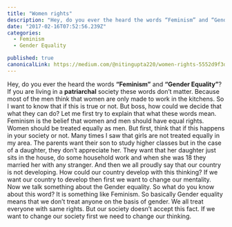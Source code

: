 ```yaml
---
title: "Women rights"
description: "Hey, do you ever the heard the words “Feminism” and “Gender Equality”? If you are living in a patriarchal society these words don’t matter. Because most of the men think that women are only made to…"
date: "2017-02-16T07:52:56.239Z"
categories: 
  - Feminism
  - Gender Equality

published: true
canonicalLink: https://medium.com/@nitingupta220/women-rights-5552d9f3dcd3
---
```


Hey, do you ever the heard the words **“Feminism”** and **“Gender Equality”**? If you are living in a **patriarchal** society these words don’t matter. Because most of the men think that women are only made to work in the kitchens. So I want to know that if this is true or not. But boss, how could we decide that what they can do? Let me first try to explain that what these words mean. Feminism is the belief that women and men should have equal rights. Women should be treated equally as men. But first, think that if this happens in your society or not. Many times I saw that girls are not treated equally in my area. The parents want their son to study higher classes but in the case of a daughter, they don’t appreciate her. They want that her daughter just sits in the house, do some household work and when she was 18 they married her with any stranger. And then we all proudly say that our country is not developing. How could our country develop with this thinking? If we want our country to develop then first we want to change our mentality. Now we talk something about the Gender equality. So what do you know about this word? It is something like Feminism. So basically Gender equality means that we don’t treat anyone on the basis of gender. We all treat everyone with same rights. But our society doesn’t accept this fact. If we want to change our society first we need to change our thinking.
